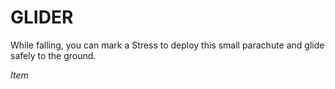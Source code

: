 ﻿---
tags:
  - Item
name: 'GLIDER'
description: 'While falling, you can mark a Stress to deploy this small parachute and glide safely to the ground.'
---

# GLIDER

While falling, you can mark a Stress to deploy this small parachute and glide safely to the ground.

*Item*
